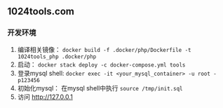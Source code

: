 ## 1024tools.com

### 开发环境
1. 编译相关镜像： `docker build -f .docker/php/Dockerfile -t 1024tools_php .docker/php`
1. 启动： `docker stack deploy -c docker-compose.yml tools`
1. 登录mysql shell: `docker exec -it <your_mysql_container> -u root -p123456`
1. 初始化mysql： 在mysql shell中执行 `source /tmp/init.sql`
1. 访问 http://127.0.0.1

